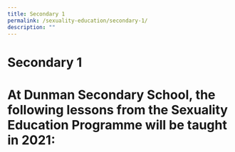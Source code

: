 ```yaml
---
title: Secondary 1
permalink: /sexuality-education/secondary-1/
description: ""
---
```

# Secondary 1

# At Dunman Secondary School, the following lessons from the Sexuality Education Programme will be taught in 2021: